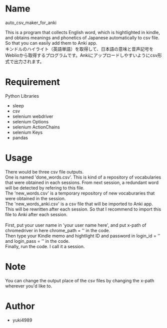 # Name

auto_csv_maker_for_anki

This is a program that collects English word, which is hightlighted in kindle, and obtains meanings and phonetics of Japanese automatically to csv file.
So that you can easily add them to Anki app.<br>
キンドルのハイライト（英語単語）を取得して、日本語の意味と音声記号をWeblioから取得するプログラムです。Ankiにアップロードしやすいようにcsv形式で出力されます。

# Requirement

Python Libraries

* sleep
* csv
* selenium webdriver
* selenium Options
* selenium ActionChains
* selenium Keys
* pandas

 
# Usage
 There would be three csv file outputs. <br>
 One is named 'done_words.csv'. This is kind of a repository of vocabularies that were obtained in each sessions. From next session, a redundant word will be detected by refering to this file. <br>
 The 'new_words.csv' is a temporary repository of new vocaburaries that were obtained in the session.<br>
 The 'new_words_anki.csv' is a csv file that will be imported to Anki app. <br>
 This will be rewritten after each session. So that I recommend to import this file to Anki after each session. 
 <br>
 <br>
First, put your user name in 'your user name here', and put x-path of chromedriver in here chrome_path = '' in the code.<br>
Then type your Kindle memo and hightlight ID and password in login_id = '' and login_pass = '' in the code.<br>
Finally, run the code. I call it a session.

# Note
You can change the output place of the csv files by changing the x-path wherever you'd like to.

 

# Author
 
* yuki4989
 

